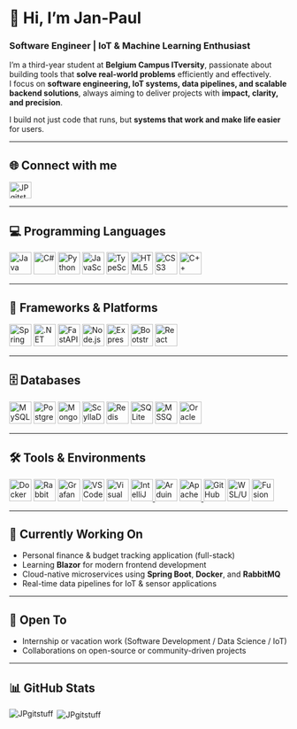 # 👋 Hi, I’m Jan-Paul

### Software Engineer | IoT & Machine Learning Enthusiast  

I’m a third-year student at **Belgium Campus ITversity**, passionate about building tools that **solve real-world problems** efficiently and effectively.  
I focus on **software engineering, IoT systems, data pipelines, and scalable backend solutions**, always aiming to deliver projects with **impact, clarity, and precision**.  

I build not just code that runs, but **systems that work and make life easier** for users.

---

## 🌐 Connect with me
<p align="left">
  <a href="https://github.com/JPgitstuff" target="blank"><img align="center" src="https://raw.githubusercontent.com/rahuldkjain/github-profile-readme-generator/master/src/images/icons/Social/github.svg" alt="JPgitstuff" height="30" width="40" /></a>
</p>

---

## 💻 Programming Languages
<p align="left">
  <img src="https://skillicons.dev/icons?i=java" alt="Java" width="40" height="40"/>
  <img src="https://skillicons.dev/icons?i=cs" alt="C#" width="40" height="40"/>
  <img src="https://skillicons.dev/icons?i=py" alt="Python" width="40" height="40"/>
  <img src="https://skillicons.dev/icons?i=js" alt="JavaScript" width="40" height="40"/>
  <img src="https://skillicons.dev/icons?i=ts" alt="TypeScript" width="40" height="40"/>
  <img src="https://skillicons.dev/icons?i=html" alt="HTML5" width="40" height="40"/>
  <img src="https://skillicons.dev/icons?i=css" alt="CSS3" width="40" height="40"/>
  <img src="https://skillicons.dev/icons?i=cpp" alt="C++" width="40" height="40"/>
</p>

---

## 🧰 Frameworks & Platforms
<p align="left">
  <a href="https://spring.io/projects/spring-boot" target="_blank"><img src="https://skillicons.dev/icons?i=spring" alt="Spring Boot" width="40" height="40"/></a>
  <a href="https://dotnet.microsoft.com/" target="_blank"><img src="https://skillicons.dev/icons?i=dotnet" alt=".NET" width="40" height="40"/></a>
  <a href="https://fastapi.tiangolo.com/" target="_blank"><img src="https://skillicons.dev/icons?i=fastapi" alt="FastAPI" width="40" height="40"/></a>
  <a href="https://nodejs.org/" target="_blank"><img src="https://skillicons.dev/icons?i=nodejs" alt="Node.js" width="40" height="40"/></a>
  <a href="https://expressjs.com/" target="_blank"><img src="https://skillicons.dev/icons?i=express" alt="Express.js" width="40" height="40"/></a>
  <a href="https://getbootstrap.com/" target="_blank"><img src="https://skillicons.dev/icons?i=bootstrap" alt="Bootstrap" width="40" height="40"/></a>
  <a href="https://react.dev/" target="_blank"><img src="https://skillicons.dev/icons?i=react" alt="React" width="40" height="40"/></a>
</p>

---

## 🗄️ Databases
<p align="left">
  <a href="https://www.mysql.com/" target="_blank"><img src="https://skillicons.dev/icons?i=mysql" alt="MySQL" width="40" height="40"/></a>
  <a href="https://www.postgresql.org/" target="_blank"><img src="https://skillicons.dev/icons?i=postgres" alt="PostgreSQL" width="40" height="40"/></a>
  <a href="https://www.mongodb.com/" target="_blank"><img src="https://skillicons.dev/icons?i=mongodb" alt="MongoDB" width="40" height="40"/></a>
  <a href="https://cassandra.apache.org/" target="_blank"><img src="https://skillicons.dev/icons?i=cassandra" alt="ScyllaDB / Cassandra" width="40" height="40"/></a>
  <a href="https://redis.io/" target="_blank"><img src="https://skillicons.dev/icons?i=redis" alt="Redis" width="40" height="40"/></a>
  <a href="https://sqlite.org/" target="_blank"><img src="https://skillicons.dev/icons?i=sqlite" alt="SQLite" width="40" height="40"/></a>
  <a href="https://www.microsoft.com/en-us/sql-server" target="_blank"><img src="https://cdn.jsdelivr.net/gh/devicons/devicon/icons/microsoftsqlserver/microsoftsqlserver-plain.svg" alt="MSSQL" width="40" height="40"/></a>
  <a href="https://www.oracle.com/database/" target="_blank"><img src="https://cdn.jsdelivr.net/gh/devicons/devicon/icons/oracle/oracle-original.svg" alt="Oracle" width="40" height="40"/></a>
</p>

---

## 🛠️ Tools & Environments
<p align="left">
  <a href="https://www.docker.com/" target="_blank"><img src="https://skillicons.dev/icons?i=docker" alt="Docker" width="40" height="40"/></a>
  <a href="https://www.rabbitmq.com/" target="_blank"><img src="https://skillicons.dev/icons?i=rabbitmq" alt="RabbitMQ" width="40" height="40"/></a>
  <a href="https://grafana.com/" target="_blank"><img src="https://skillicons.dev/icons?i=grafana" alt="Grafana" width="40" height="40"/></a>
  <a href="https://code.visualstudio.com/" target="_blank"><img src="https://skillicons.dev/icons?i=vscode" alt="VS Code" width="40" height="40"/></a>
  <a href="https://visualstudio.microsoft.com/" target="_blank"><img src="https://skillicons.dev/icons?i=visualstudio" alt="Visual Studio" width="40" height="40"/></a>
  <a href="https://www.jetbrains.com/idea/" target="_blank">
  <img src="https://cdn.jsdelivr.net/gh/devicons/devicon/icons/intellij/intellij-plain.svg" alt="IntelliJ IDEA" width="40" height="40"/>
  </a>
  <a href="https://www.arduino.cc/en/software" target="_blank"><img src="https://skillicons.dev/icons?i=arduino" alt="Arduino IDE" width="40" height="40"/></a>
   <a href="https://netbeans.apache.org/" target="_blank">
  <img src="https://cdn.jsdelivr.net/gh/devicons/devicon/icons/netbeans/netbeans-plain.svg" alt="Apache NetBeans" width="40" height="40"/>
  </a>
  <a href="https://desktop.github.com/" target="_blank"><img src="https://skillicons.dev/icons?i=github" alt="GitHub Desktop" width="40" height="40"/></a>
  <a href="https://ubuntu.com/wsl" target="_blank"><img src="https://skillicons.dev/icons?i=linux" alt="WSL/Ubuntu" width="40" height="40"/></a>
  <a href="https://fusiondesktop.com/" target="_blank"><img src="https://cdn.jsdelivr.net/gh/devicons/devicon/icons/visualstudio/visualstudio-original.svg" alt="Fusion Desktop" width="40" height="40"/></a>
</p>

---

## 🧭 Currently Working On
- Personal finance & budget tracking application (full-stack)  
- Learning **Blazor** for modern frontend development  
- Cloud-native microservices using **Spring Boot**, **Docker**, and **RabbitMQ**  
- Real-time data pipelines for IoT & sensor applications  

---

## 🚀 Open To
- Internship or vacation work (Software Development / Data Science / IoT)  
- Collaborations on open-source or community-driven projects  

---

## 📊 GitHub Stats
<p><img align="left" src="https://github-readme-stats.vercel.app/api/top-langs?username=JPgitstuff&show_icons=true&locale=en&layout=compact&theme=dark" alt="JPgitstuff" /></p>
<p>&nbsp;<img align="center" src="https://github-readme-stats.vercel.app/api?username=JPgitstuff&show_icons=true&locale=en&theme=dark" alt="JPgitstuff" /></p>
